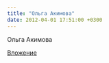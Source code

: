 ```yaml
---
title: "Ольга Акимова"
date: 2012-04-01 17:51:00 +0300
---
```


Ольга Акимова

[Вложение](https://vk.com/photo2371767_279646512)
